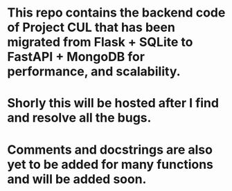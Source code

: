 # This repo contains the backend code of Project CUL that has been migrated from Flask + SQLite to FastAPI + MongoDB for performance, and scalability.

# Shorly this will be hosted after I find and resolve all the bugs.

# Comments and docstrings are also yet to be added for many functions and will be added soon.